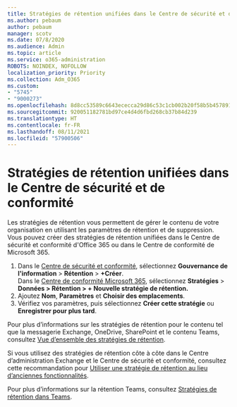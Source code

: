 ```yaml
---
title: Stratégies de rétention unifiées dans le Centre de sécurité et de conformité
ms.author: pebaum
author: pebaum
manager: scotv
ms.date: 07/8/2020
ms.audience: Admin
ms.topic: article
ms.service: o365-administration
ROBOTS: NOINDEX, NOFOLLOW
localization_priority: Priority
ms.collection: Adm_O365
ms.custom:
- "5745"
- "9000273"
ms.openlocfilehash: 8d8cc53589c6643ececca29d86c53c1cb002b20f58b5b45789101c517cc1f703
ms.sourcegitcommit: 920051182781bd97ce4d4d6fbd268cb37b84d239
ms.translationtype: HT
ms.contentlocale: fr-FR
ms.lasthandoff: 08/11/2021
ms.locfileid: "57900506"
---
```

# <a name="unified-retention-policies-in-the-security--compliance-center"></a>Stratégies de rétention unifiées dans le Centre de sécurité et de conformité

Les stratégies de rétention vous permettent de gérer le contenu de votre organisation en utilisant les paramètres de rétention et de suppression. Vous pouvez créer des stratégies de rétention unifiées dans le Centre de sécurité et conformité d'Office 365 ou dans le Centre de conformité de Microsoft 365. 

1. Dans le [Centre de sécurité et conformité](https://go.microsoft.com/fwlink/p/?linkid=2077143), sélectionnez **Gouvernance de l'information** > **Rétention** > **+Créer**. <br/>
    Dans le [Centre de conformité Microsoft 365](https://go.microsoft.com/fwlink/p/?linkid=2077149), sélectionnez **Stratégies** > **Données > Rétention > + Nouvelle stratégie de rétention.**
2. Ajoutez **Nom**, **Paramètres** et **Choisir des emplacements**.
3. Vérifiez vos paramètres, puis sélectionnez **Créer cette stratégie** ou **Enregistrer pour plus tard**.  
      
Pour plus d’informations sur les stratégies de rétention pour le contenu tel que la messagerie Exchange, OneDrive, SharePoint et le contenu Teams, consultez [Vue d’ensemble des stratégies de rétention](https://go.microsoft.com/fwlink/?linkid=2127785).  
    
Si vous utilisez des stratégies de rétention côte à côte dans le Centre d’administration Exchange et le Centre de sécurité et conformité, consultez cette recommandation pour [Utiliser une stratégie de rétention au lieu d’anciennes fonctionnalités](https://docs.microsoft.com/microsoft-365/compliance/retention-policies#use-a-retention-policy-instead-of-older-features).  
    
Pour plus d’informations sur la rétention Teams, consultez [Stratégies de rétention dans Teams](https://docs.microsoft.com/microsoftteams/retention-policies).